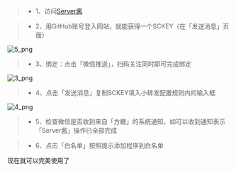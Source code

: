 > * 1、访问[Server酱](http://sc.ftqq.com/3.version)

> * 2、用GitHub账号登入网站，就能获得一个SCKEY（在「发送消息」页面） 

![5_png](https://raw.githubusercontent.com/tjn648609716/resources/master/images/5.png)

> * 3、绑定：点击「微信推送」，扫码关注同时即可完成绑定

![3_png](https://raw.githubusercontent.com/tjn648609716/resources/master/images/3.png)

> * 4、点击「发送消息」复制SCKEY填入小转发配置规则内的输入框 

![4_png](https://raw.githubusercontent.com/tjn648609716/resources/master/images/4.png)

> * 5、检查微信是否收到来自「方糖」的系统通知，如可以收到通知表示「Server酱」操作已全部完成 

> * 6、点击「白名单」按照提示添加程序到白名单

现在就可以完美使用了
